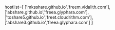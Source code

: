 hostlist=[
    ['mksshare.github.io','freem.vidalith.com'],
    ['abshare.github.io','freea.glyphara.com'],
    ['toshare5.github.io','freet.cloudrithm.com'],
    ['abshare3.github.io','freea.glyphara.com']
]

